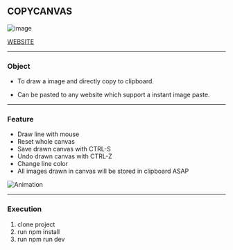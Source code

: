 ## COPYCANVAS

![image](https://github.com/alphaorderly/CopyCanvas/assets/55572245/c60605cc-fa6f-499e-9fcf-59b972954192)

[WEBSITE](https://copy-canvas.vercel.app)

---

### Object

- To draw a image and directly copy to clipboard.

- Can be pasted to any website which support a instant image paste.

---

### Feature

- Draw line with mouse
- Reset whole canvas
- Save drawn canvas with CTRL-S
- Undo drawn canvas with CTRL-Z
- Change line color
- All images drawn in canvas will be stored in clipboard ASAP

![Animation](https://github.com/alphaorderly/CopyCanvas/assets/55572245/21598a54-7485-45e0-9f5e-4240f930d75c)

---

### Execution

1. clone project
2. run npm install
3. run npm run dev
